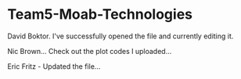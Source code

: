# Team5-Moab-Technologies

David Boktor. I've successfully opened the file and currently editing it. 

Nic Brown... Check out the plot codes I uploaded...

Eric Fritz - Updated the file...


